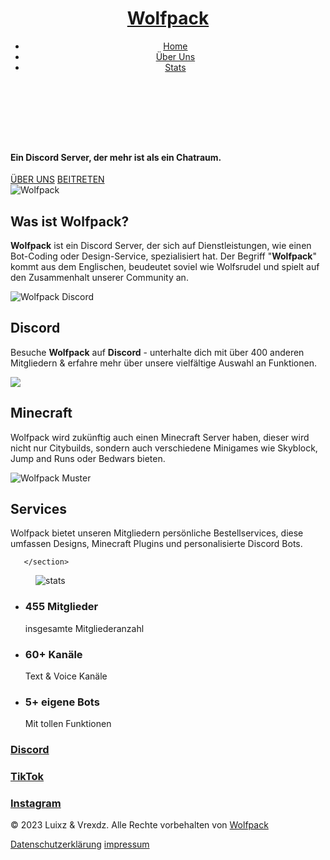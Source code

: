 <!DOCTYPE html>
<html lang="de">
<body id="home">
    <link rel="preconnect" href="https://fonts.googleapis.com">
<link rel="preconnect" href="https://fonts.gstatic.com" crossorigin>
<link href="https://fonts.googleapis.com/css2?family=Barlow:ital,wght@1,500&family=Golos+Text&family=Ubuntu&display=swap" rel="stylesheet">

<header class="header active" data-header="">
  <div class="container">
    <h1> <a href="#" class="logo">Wolfpack</a> </h1>
    <nav class="navbar container" data-navbar="">
      <ul class="navbar-list">
        <li class="navbar-item"> <a href="#home" class="navbar-link" data-nav-link="">Home</a>
        </li>
        <li class="navbar-item"> <a href="#about" class="navbar-link" data-nav-link="">Über Uns</a>
        </li>
        <li class="navbar-item"> <a href="#stats" class="navbar-link" data-nav-link="">Stats</a>
        </li>
      </ul>
    </nav>
    </div>
</header>
    <main>
        <section class="hero">
         <br><br><br>
         <div class="inner-section">
           <h4>Ein Discord Server, der mehr ist als ein Chatraum.</h4>
           <div class="inner-2">
             <a href="#about" class="button einleitung-button hover-button">ÜBER UNS</a>
             <a href="https://discord.gg/TFs73nEZnQ" class="button2 einleitung-button hover-button" target="_blank">BEITRETEN</a>
           </div>
          </div>
       </section>

<section class="layout" id="about">
         <div><img src="https://wolfpack-rudel.eu/HH.jpg" alt="Wolfpack"></div>
         <div>
           <h2> Was ist <b>Wolfpack</b>?</h2>
           <p><b>Wolfpack</b> ist ein Discord Server, der sich auf Dienstleistungen, wie einen Bot-Coding oder Design-Service, spezialisiert hat.
            Der Begriff "<b>Wolfpack</b>" kommt aus dem Englischen, beudeutet soviel wie Wolfsrudel und spielt auf den Zusammenhalt unserer Community an.
            
</p>
         </div>

<div>
<div><img src="https://wolfpack-rudel.eu/DCC.jpg" id="1" alt="Wolfpack Discord"></div>
           <h2>Discord</h2>
           <p>Besuche <b>Wolfpack</b> auf <b>Discord</b> - unterhalte dich mit über 400 anderen Mitgliedern & erfahre mehr über unsere vielfältige Auswahl an Funktionen.</p>
         </div>
         
          
  <div><img src="https://wolfpack-rudel.eu/MC.jpg"></div>
         <div>
           <h2>Minecraft</h2>
           <p>Wolfpack wird zukünftig auch einen Minecraft Server haben, dieser wird nicht nur Citybuilds, sondern auch verschiedene Minigames wie Skyblock, Jump and Runs oder Bedwars bieten.</p>
         </div>

<div>
<div><img src="https://wolfpack-rudel.eu/Service.avif" alt="Wolfpack Muster"></div>
           <h2>Services</h2>
           <p>Wolfpack bietet unseren Mitgliedern persönliche Bestellservices,
             diese umfassen Designs, Minecraft Plugins und personalisierte Discord Bots.</p>
         </div>
         
       </section>

</section>
        <section class="section stats" id="stats">
          <div class="container">
            <figure class="stats-banner"> <img src="https://wolfpack-rudel.eu/assets/images/dc.svg" loading="lazy" alt="stats" class="w-100">
</figure>
            <ul class="stats-list">
              <li class="stats-item red">
                <h3 class="item-title"> 455 <span class="span">Mitglieder</span> </h3>
                <p class="stats-text">insgesamte Mitgliederanzahl</p>
              </li>
              <li class="stats-item green">
                <h3 class="item-title"> 60+ <span class="span">Kanäle</span> </h3>
                <p class="stats-text">Text &amp; Voice Kanäle</p>
              </li>
              <li class="stats-item yellow">
                <h3 class="item-title"> 5+ <span class="span">eigene Bots</span> </h3>
                <p class="stats-text">Mit tollen Funktionen</p>
              </li>
            </ul>
          </div>
        </section>

</main>
    <footer class="footer">
      <div class="social">
        <div class="links">
          <a href="https://discord.gg/TFs73nEZnQ" target="_blank">
          <div class="f-li">
            <i class="fa-brands fa-discord icon"></i>
            <h3>Discord</h3>
          </div>
          </a>
          <a href="https://www.tiktok.com/@wolfpack_das_rudel" target="_blank">
          <div class="f-li" >
            <i class="fa-brands fa-tiktok icon"></i>
            <h3>TikTok</h3>
          </div>
        </a>
          <a href="#">
          <div class="f-li" href="#">
            <a href="https://www.instagram.com/wolfpackrudel/" target="_blank">
            <i class="fa-brands fa-instagram icon"></i>
            <h3>Instagram</h3>
          </div>
        </a>
        </div>
      </div>
      </div>
      <div class="footer-bottom">
        <div class="container">
          <p class="copyright"> © 2023 <span class="span">Luixz & Vrexdz</span>. Alle
            Rechte vorbehalten von <a href="https://wolfpack-rudel.eu" class="copyright-link">Wolfpack</a>
          </p><a href="https://wolfpack-rudel.eu/datenschutzerklaerung.html" target="_blank">Datenschutzerklärung</a>
          <a href="https://wolfpack-rudel.eu/impressum.html" target="_blank">impressum</a>
        
</div>
    </footer>

</body>
</html>

<!--

**Here are some ideas to get you started:**

🙋‍♀️ A short introduction - what is your organization all about?
🌈 Contribution guidelines - how can the community get involved?
👩‍💻 Useful resources - where can the community find your docs? Is there anything else the community should know?
🍿 Fun facts - what does your team eat for breakfast?
🧙 Remember, you can do mighty things with the power of [Markdown](https://docs.github.com/github/writing-on-github/getting-started-with-writing-and-formatting-on-github/basic-writing-and-formatting-syntax)
-->
